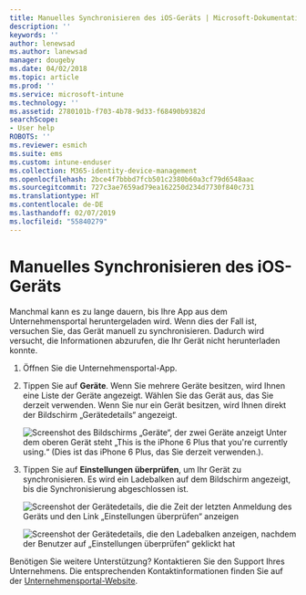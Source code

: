 ```yaml
---
title: Manuelles Synchronisieren des iOS-Geräts | Microsoft-Dokumentation
description: ''
keywords: ''
author: lenewsad
ms.author: lanewsad
manager: dougeby
ms.date: 04/02/2018
ms.topic: article
ms.prod: ''
ms.service: microsoft-intune
ms.technology: ''
ms.assetid: 2780101b-f703-4b78-9d33-f68490b9382d
searchScope:
- User help
ROBOTS: ''
ms.reviewer: esmich
ms.suite: ems
ms.custom: intune-enduser
ms.collection: M365-identity-device-management
ms.openlocfilehash: 2bce4f7bbbd7fcb501c2380b60a3cf79d6548aac
ms.sourcegitcommit: 727c3ae7659ad79ea162250d234d7730f840c731
ms.translationtype: HT
ms.contentlocale: de-DE
ms.lasthandoff: 02/07/2019
ms.locfileid: "55840279"
---
```

# <a name="sync-your-ios-device-manually"></a>Manuelles Synchronisieren des iOS-Geräts

Manchmal kann es zu lange dauern, bis Ihre App aus dem Unternehmensportal heruntergeladen wird. Wenn dies der Fall ist, versuchen Sie, das Gerät manuell zu synchronisieren. Dadurch wird versucht, die Informationen abzurufen, die Ihr Gerät nicht herunterladen konnte.

1. Öffnen Sie die Unternehmensportal-App.

2. Tippen Sie auf **Geräte**. Wenn Sie mehrere Geräte besitzen, wird Ihnen eine Liste der Geräte angezeigt. Wählen Sie das Gerät aus, das Sie derzeit verwenden. Wenn Sie nur ein Gerät besitzen, wird Ihnen direkt der Bildschirm „Gerätedetails“ angezeigt.

    ![Screenshot des Bildschirms „Geräte“, der zwei Geräte anzeigt Unter dem oberen Gerät steht „This is the iPhone 6 Plus that you're currently using.“ (Dies ist das iPhone 6 Plus, das Sie derzeit verwenden.).](/intune-user-help/media/ios_sync_1_CP_after_1804.png)

3. Tippen Sie auf **Einstellungen überprüfen**, um Ihr Gerät zu synchronisieren. Es wird ein Ladebalken auf dem Bildschirm angezeigt, bis die Synchronisierung abgeschlossen ist.

    ![Screenshot der Gerätedetails, die die Zeit der letzten Anmeldung des Geräts und den Link „Einstellungen überprüfen“ anzeigen](/intune-user-help/media/ios_sync_2_CP_after_1804.png)  

   ![Screenshot der Gerätedetails, die den Ladebalken anzeigen, nachdem der Benutzer auf „Einstellungen überprüfen“ geklickt hat](/intune-user-help/media/ios_sync_3_CP-after_1804.png)

Benötigen Sie weitere Unterstützung? Kontaktieren Sie den Support Ihres Unternehmens. Die entsprechenden Kontaktinformationen finden Sie auf der [Unternehmensportal-Website](https://go.microsoft.com/fwlink/?linkid=2010980).

